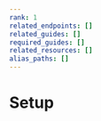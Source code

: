 ```yaml
---
rank: 1
related_endpoints: []
related_guides: []
required_guides: []
related_resources: []
alias_paths: []
---
```


# Setup
